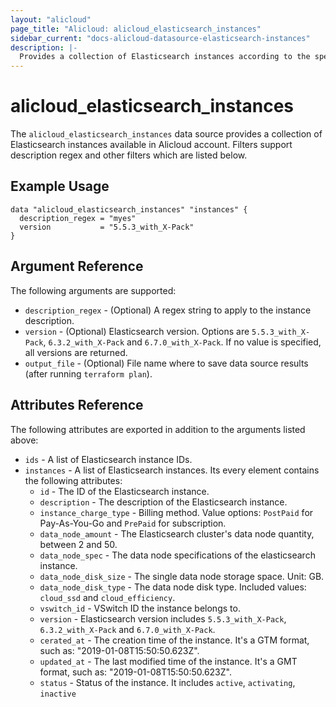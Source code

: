 ```yaml
---
layout: "alicloud"
page_title: "Alicloud: alicloud_elasticsearch_instances"
sidebar_current: "docs-alicloud-datasource-elasticsearch-instances"
description: |-
  Provides a collection of Elasticsearch instances according to the specified filters.
---
```


# alicloud\_elasticsearch\_instances

The `alicloud_elasticsearch_instances` data source provides a collection of Elasticsearch instances available in Alicloud account.
Filters support description regex and other filters which are listed below.

## Example Usage

```
data "alicloud_elasticsearch_instances" "instances" {
  description_regex = "myes"
  version           = "5.5.3_with_X-Pack"
}
```

## Argument Reference

The following arguments are supported:

* `description_regex` - (Optional) A regex string to apply to the instance description.
* `version` - (Optional) Elasticsearch version. Options are `5.5.3_with_X-Pack`, `6.3.2_with_X-Pack` and `6.7.0_with_X-Pack`. If no value is specified, all versions are returned.
* `output_file` - (Optional) File name where to save data source results (after running `terraform plan`).

## Attributes Reference

The following attributes are exported in addition to the arguments listed above:

* `ids` - A list of Elasticsearch instance IDs.
* `instances` - A list of Elasticsearch instances. Its every element contains the following attributes:
  * `id` - The ID of the Elasticsearch instance.
  * `description` - The description of the Elasticsearch instance.
  * `instance_charge_type` - Billing method. Value options: `PostPaid` for  Pay-As-You-Go and `PrePaid` for subscription.
  * `data_node_amount` - The Elasticsearch cluster's data node quantity, between 2 and 50.
  * `data_node_spec` - The data node specifications of the elasticsearch instance.
  * `data_node_disk_size` - The single data node storage space. Unit: GB.
  * `data_node_disk_type` - The data node disk type. Included values: `cloud_ssd` and `cloud_efficiency`.
  * `vswitch_id` - VSwitch ID the instance belongs to.
  * `version` - Elasticsearch version includes `5.5.3_with_X-Pack`, `6.3.2_with_X-Pack` and `6.7.0_with_X-Pack`.
  * `cerated_at` - The creation time of the instance. It's a GTM format, such as: "2019-01-08T15:50:50.623Z".
  * `updated_at` - The last modified time of the instance. It's a GMT format, such as: "2019-01-08T15:50:50.623Z".
  * `status` - Status of the instance. It includes `active`, `activating`, `inactive`
